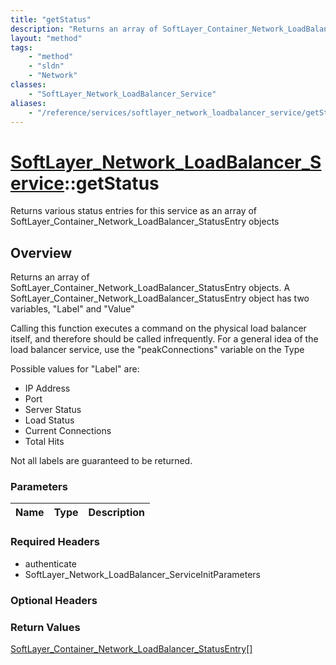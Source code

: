 ```yaml
---
title: "getStatus"
description: "Returns an array of SoftLayer_Container_Network_LoadBalancer_StatusEntry objects.  A SoftLayer_Container_Network_LoadBal... "
layout: "method"
tags:
    - "method"
    - "sldn"
    - "Network"
classes:
    - "SoftLayer_Network_LoadBalancer_Service"
aliases:
    - "/reference/services/softlayer_network_loadbalancer_service/getStatus"
---
```

# [SoftLayer_Network_LoadBalancer_Service](/reference/services/SoftLayer_Network_LoadBalancer_Service)::getStatus

Returns various status entries for this service as an array of SoftLayer_Container_Network_LoadBalancer_StatusEntry objects


## Overview 
Returns an array of SoftLayer_Container_Network_LoadBalancer_StatusEntry objects.  A SoftLayer_Container_Network_LoadBalancer_StatusEntry object has two variables, "Label" and "Value" 

Calling this function executes a command on the physical load balancer itself, and therefore should be called infrequently.  For a general idea of the load balancer service, use the "peakConnections" variable on the Type 

Possible values for "Label" are: 


* IP Address
* Port
* Server Status
* Load Status
* Current Connections
* Total Hits


Not all labels are guaranteed to be returned. 

### Parameters 
|Name | Type | Description |
| --- | --- | --- |


### Required Headers
* authenticate
* SoftLayer_Network_LoadBalancer_ServiceInitParameters

### Optional Headers

### Return Values
<a href='/reference/datatypes/SoftLayer_Container_Network_LoadBalancer_StatusEntry'>SoftLayer_Container_Network_LoadBalancer_StatusEntry[] </a>

